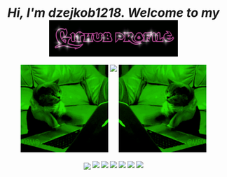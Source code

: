 <div align="center">
<h1 align="center" ><i>Hi, I'm dzejkob1218. Welcome to my <i> <img src="title.gif" align="center"/> </h1> 
  </div>
  
<div align="center">
  <img src="left_cat.gif" width="200" height="200"/>
  <img align="top" src="https://github-readme-stats.vercel.app/api/top-langs/?username=dzejkob1218&langs_count=6&title_color=ffffff&text_color=ffffff&layout=compact&theme=github_dark&hide=blade,scss,shell" />
   <img src="right_cat.gif" width="200" height="200"/>
</div>
  
<p align="center" style="padding: 3px">
  <img height="100" align="center" src="https://cdn.jsdelivr.net/gh/devicons/devicon/icons/php/php-plain.svg" />
<img height="70" src="https://cdn.jsdelivr.net/gh/devicons/devicon/icons/python/python-plain.svg" />
<img height="70" src="https://cdn.jsdelivr.net/gh/devicons/devicon/icons/javascript/javascript-plain.svg" />
 <img height="70" src="https://cdn.jsdelivr.net/gh/devicons/devicon/icons/unity/unity-original.svg" />
 <img height="70" src="https://cdn.jsdelivr.net/gh/devicons/devicon/icons/html5/html5-plain.svg" />
 <img height="70" src="https://cdn.jsdelivr.net/gh/devicons/devicon/icons/css3/css3-plain.svg" />
 <img height="70" src="https://cdn.jsdelivr.net/gh/devicons/devicon/icons/csharp/csharp-plain.svg" />
  </p>  
  

